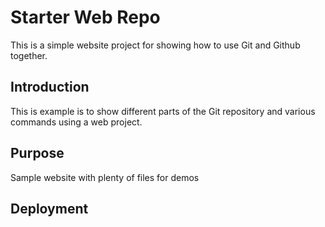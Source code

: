 # Starter Web Repo

This is a simple website project for showing how to use Git and Github together.

## Introduction
This is example is to show different parts of the Git repository and various commands using a web project.

## Purpose

Sample website with plenty of files for demos

## Deployment